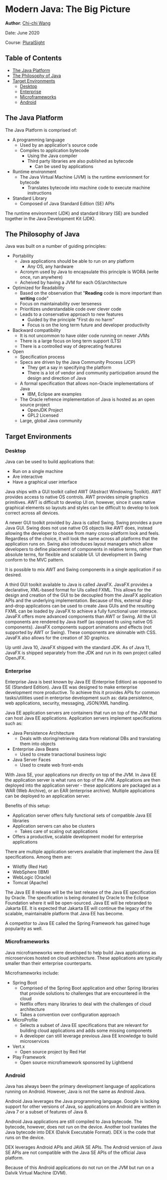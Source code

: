# Modern Java: The Big Picture
**Author**: [Chi-chi Wang](https://github.com/chichiwang)

Date: June 2020

Course: [PluralSight](https://app.pluralsight.com/library/courses/modern-java-big-picture/table-of-contents)

## Table of Contents
* [The Java Platform](#the-java-platform)
* [The Philosophy of Java](#the-philosophy-of-java)
* [Target Environments](#target-environments)
  * [Desktop](#desktop)
  * [Enterprise](#enterprise)
  * [Microframeworks](#microframeworks)
  * [Android](#android)

## The Java Platform
The Java Platform is comprised of:
* A programming language
  * Used by an application's source code
  * Compiles to application bytecode
    * Using the Java compiler
    * Third party libraries are also published as bytecode
      * Can be used by applications
* Runtime environment
  * The Java Virtual Machine (JVM) is the runtime evnrionment for bytecode
    * Translates bytecode into machine code to execute machine instructions
* Standard Library
  * Composed of Java Standard Edition (SE) APIs

The runtime environment (JDK) and standard library (SE) are bundled together in the Java Development Kit (JDK).

## The Philosophy of Java
Java was built on a number of guiding principles:
* Portability
  * Java applications should be able to run on any platform
    * Any OS, any hardware
  * Acronym used by Java to encapsulate this principle is WORA (write once, run anywhere)
  * Acheived by having a JVM for each OS/architecture
* Optimized for Readability
  * Based on the observation that "**Reading** code is more important than **writing** code"
  * Focus on maintainability over terseness
  * Prioritizes understandable code over clever code
  * Leads to a conservative approach to new features
    * Guided by the principle "First do no harm"
    * Focus is on the long term future and developer productivity
* Backward compatibility
  * It is not uncommon to have older code running on newer JVMs
  * There is a large focus on long term support (LTS)
  * There is a controlled way of deprecating features
* Open
  * Specification process
  * Specs are driven by the Java Community Process (JCP)
    * They get a say in specifying the platform
    * There is a lot of vendor and community participation around the design and direction of Java
  * A formal specification that allows non-Oracle implementations of Java
    * IBM, Eclipse are examples
  * The Oracle refrence implementation of Java is hosted as an open source project
    * OpenJDK Project
    * GPL2 Licensed
  * Large, global Java community

## Target Environments
### Desktop
Java can be used to build applications that:
* Run on a single machine
* Are interactive
* Have a graphical user interface
    
Java ships with a GUI toolkit called AWT (Abstract Windowing Toolkit). AWT provides access to native OS controls. AWT provides simple graphics primitives. AWT is difficult to develop UI on, however, since it uses native graphical elements so layouts and styles can be difficult to develop to look correct across all devices.

A newer GUI toolkit provided by Java is called Swing. Swing provides a pure Java GUI. Swing does not use native OS objects like AWT does, instead allowing the developer to choose from many cross-platform look and feels. Regardless of the choice, it will look the same across all platforms that the application runs on. Swing also introduces layout managers which allow developers to define placement of components in relative terms, rather than absolute terms, for flexible and scalable UI. UI development in Swing conform to the MVC pattern.

It is possible to mix AWT and Swing components in a single application if so desired.

A third GUI toolkit available to Java is called JavaFX. JavaFX provides a declarative, XML-based format for UIs called FXML. This allows for the design and creation of the GUI to be decoupled from the JavaFX application APIs and the underlying implementation. Because of this, external drag-and-drop applications can be used to create Java GUIs and the resulting FXML can be loaded by JavaFX to achieve a fully functional user interace. JavaFX offers more advanced components than AWT or Swing. All the UI components are rendered by Java itself (as opposed to using native OS components). JavaFX components support animations and effects (not supported by AWT or Swing). These components are skinnable with CSS. JavaFX also allows for the creation of 3D graphics.

Up until Java 10, JavaFX shipped with the standard JDK. As of Java 11, JavaFX is shipped separately from the JDK and run in its own project called OpenJFX.

### Enterprise
Enterprise Java is best known by Java EE (Enterprise Edition) as opposed to SE (Standard Edition). Java EE was designed to make enterprise development more productive. To achieve this it provides APIs for common tasks/utilities used in enterprise development such as: data persistence, web applications, security, messaging, JSON/XML handling.

Java EE application servers are containers that run on top of the JVM that can host Java EE applications. Application servers implement specifications such as:
* Java Persistence Architecture
  * Deals with storing/retrieving data from relational DBs and translating them into objects
* Enterprise Java Beans
  * Used to create tranactional business logic
* Java Server Faces
  * Used to create web front-ends

With Java SE, your applications run directly on top of the JVM. In Java EE the application server is what runs on top of the JVM. Applications are then deployed into the application server - these applications are packaged as a WAR (Web Archive), or an EAR (enterprise archive). Multiple applications can be deployed to an application server.

Benefits of this setup:
* Application server offers fully functional sets of compatible Java EE libraries
* Application servers can also be clusters
  * Takes care of scaling out applications
* Offers a productive, scalable development model for enterprise applications

There are multiple application servers available that implement the Java EE specifications. Among them are:
* Wildfly (Red Hat)
* WebSphere (IBM)
* WebLogic (Oracle)
* Tomcat (Apache)

The Java EE 8 release will be the last release of the Java EE specification by Oracle. The specification is being donated by Oracle to the Eclipse Foundation where it will be open-sourced. Java EE will be rebranded to Jakarta EE. It is expected that Jakarta EE will continue the legacy of the scalable, maintainable platform that Java EE has become.

A competitor to Java EE called the Spring Framework has gained huge popularity as well.

### Microframeworks
Java microframeworks were developed to help build Java applications as microservices hosted on cloud architecture. These applications are typically smaller than their enterprise counterparts.

Microframeworks include:
* Spring Boot
  * Comprised of the Spring Boot application and other Spring libraries that provide solutions to challenges that are encountered in the cloud
  * Netflix offers many libraries to deal with the challenges of cloud architecture
  * Takes a convention over configuration approach
* MicroProfile
  * Selects a subset of Java EE specifications that are relevant for building cloud applications and adds some missing components
  * A developer can still leverage previous Java EE knowledge to build microservices
* Vert.x
  * Open source project by Red Hat
* Play Framework
  * Open source microframework sponsored by Lightbend

### Android
Java has always been the primary development language of applications running on Android. However, Java is not the same as Android Java.

Android Java leverages the Java programming language. Google is lacking support for other versions of Java, so applications on Android are written in Java 7 or a subset of features of Java 8.

Android Java applications are still compiled to Java bytecode. The bytecode, however, does not run on the device. Another tool tranlates the Java bytecode into DEX (Dalvik Executable Format). DEX is the code that runs on the device.

DEX leverages Android APIs and JAVA SE APIs. The Android version of Java SE APIs are not compatible with the Java SE APIs of the official Java platform.

Because of this Android applications do not run on the JVM but run on a Dalvik Virtual Machine (DVM).
